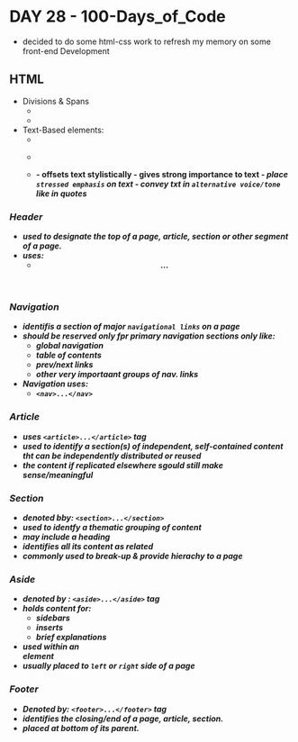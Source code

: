 # DAY 28 - 100-Days_of_Code

- decided to do some html-css work to refresh my memory on some front-end Development
## HTML
- Divisions & Spans
    * <div></div> 
    * <span></span>
- Text-Based elements:
    * <h11></ha>
    * <p></p>
    * <b> - offsets text stylistically
    <strong> - gives strong importance to text
    <em> - place `stressed emphasis` on text
    <i> - convey txt in `alternative voice/tone` like in quotes

### Header
- used to designate the top of a page, article, section or other segment of a page.
- uses:
    * <header>...</header>

### Navigation
- identifis a section of major `navigational links` on a page
- should be reserved only fpr primary navigation sections only like:
    * global navigation
    * table of contents
    * prev/next links
    * other very importaant groups of nav. links
- Navigation uses:
    * `<nav>...</nav>`

### Article
- uses `<article>...</article>` tag
- used to identify a section(s) of independent, self-contained content tht can be independently distributed or reused
- the content if replicated elsewhere sgould still make sense/meaningful

### Section
- denoted bby: `<section>...</section>`
- used to identfy a thematic grouping of content
- may include a heading
- identifies all its content as related
- commonly used to break-up & provide hierachy to a page

### Aside
- denoted by : `<aside>...</aside>` tag
- holds content for:
    * sidebars
    * inserts
    * brief explanations
- used within an <article> element
- usually placed to `left` or `right` side of a page

### Footer
- Denoted by: `<footer>...</footer>` tag
- identifies the closing/end of a page, article, section.
- placed at bottom of its parent.
